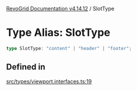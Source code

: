 [RevoGrid Documentation v4.14.12](README.md) / SlotType

# Type Alias: SlotType

```ts
type SlotType: "content" | "header" | "footer";
```

## Defined in

[src/types/viewport.interfaces.ts:19](https://github.com/revolist/revogrid/blob/ee1081dbd910f211c490863a4b642535e5dce01e/src/types/viewport.interfaces.ts#L19)
